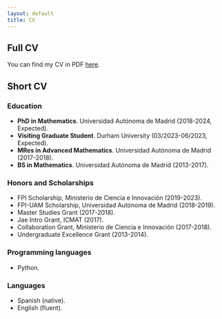 ```yaml
---
layout: default
title: CV
---
```

## Full CV
You can find my CV in PDF [here](files/cv_Telmo_Perez.pdf).

## Short CV

### Education

* **PhD in Mathematics**. Universidad Autónoma de Madrid (2018-2024, Expected).
* **Visiting Graduate Student**. Durham University (03/2023-06/2023, Expected).
* **MRes in Advanced Mathematics**. Universidad Autónoma de Madrid (2017-2018).
* **BS in Mathematics**. Universidad Autónoma de Madrid (2013-2017).

### Honors and Scholarships
* FPI Scholarship, Ministerio de Ciencia e Innovación (2019-2023).
* FPI-UAM Scholarship, Universidad Autónoma de Madrid (2018-2019).
* Master Studies Grant (2017-2018).
* Jae Intro Grant, ICMAT (2017).
* Collaboration Grant, Ministerio de Ciencia e Innovación (2017-2018).
* Undergraduate Excellence Grant (2013-2014).  

### Programming languages
* Python.

### Languages
* Spanish (native).
* English (fluent).

